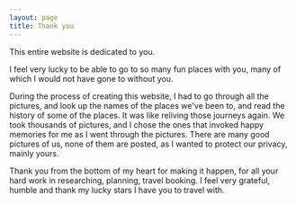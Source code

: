 ```yaml
---
layout: page
title: Thank you
---
```


This entire website is dedicated to you.

I feel very lucky to be able to go to so many fun places with you, many of which I would not have gone to without you.

During the process of creating this website, I had to go through all the pictures, and look up the names of the places we've been to, and read the history of some of the places. It was like reliving those journeys again. We took thousands of pictures, and I chose the ones that invoked happy memories for me as I went through the pictures. There are many good pictures of us, none of them are posted, as I wanted to protect our privacy, mainly yours.  

Thank you from the bottom of my heart for making it happen, for all your hard work in researching, planning, travel booking. I feel very grateful, humble and thank my lucky stars I have you to travel with.










